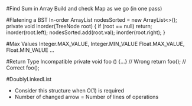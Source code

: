 #Find Sum in Array
Build and check Map as we go (in one pass)

#Flatening a BST In-order
    ArrayList<Integer> nodesSorted = new ArrayList<>();
    private void inorder(TreeNode root) {
        if (root == null) return;
        inorder(root.left);
        nodesSorted.add(root.val);
        inorder(root.right);
    }

#Max Values
    Integer.MAX_VALUE, Integer.MIN_VALUE
    Float.MAX_VALUE, Float.MIN_VALUE
    ...

#Return Type Incompatible
    private void foo () {...}
    // Wrong
    return foo();
    // Correct
    foo();

#DoublyLinkedList
- Consider this structure when O(1) is required
- Number of changed arrow = Number of lines of operations